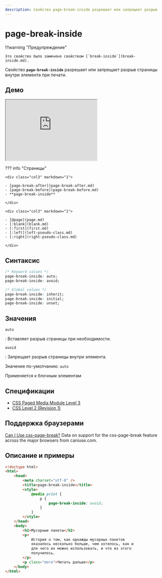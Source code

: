 ```yaml
---
description: Свойство page-break-inside разрешает или запрещает разрыв страницы внутри элемента при печати
---
```


# page-break-inside

!!!warning "Предупреждение"

    Это свойство было заменено свойством [`break-inside`](break-inside.md).

Свойство **`page-break-inside`** разрешает или запрещает разрыв страницы внутри элемента при печати.

## Демо

<iframe class="interactive is-default-height" height="200" src="https://interactive-examples.mdn.mozilla.net/pages/css/page-break-inside.html" title="MDN Web Docs Interactive Example" loading="lazy" data-readystate="complete"></iframe>

??? info "Страницы"

    <div class="col3" markdown="1">

    - [page-break-after](page-break-after.md)
    - [page-break-before](page-break-before.md)
    - **page-break-inside**

    </div>

    <div class="col3" markdown="1">

    - [@page](page.md)
    - [:blank](blank.md)
    - [:first](first.md)
    - [:left](left-pseudo-class.md)
    - [:right](right-pseudo-class.md)

    </div>

## Синтаксис

```css
/* Keyword values */
page-break-inside: auto;
page-break-inside: avoid;

/* Global values */
page-break-inside: inherit;
page-break-inside: initial;
page-break-inside: unset;
```

## Значения

`auto`

: Вставляет разрыв страницы при необходимости.

`avoid`

: Запрещает разрыв страницы внутри элемента.

Значение по-умолчанию: `auto`

Применяется к блочным элементам

## Спецификации

-   [CSS Paged Media Module Level 3](http://dev.w3.org/csswg/css3-page/#page-break-inside)
-   [CSS Level 2 (Revision 1)](http://www.w3.org/TR/CSS2/page.html#propdef-page-break-inside)

## Поддержка браузерами

<p class="ciu_embed" data-feature="css-page-break" data-periods="future_1,current,past_1,past_2">
  <a href="http://caniuse.com/#feat=css-page-break">Can I Use css-page-break?</a> Data on support for the css-page-break feature across the major browsers from caniuse.com.
</p>

## Описание и примеры

```html
<!doctype html>
<html>
    <head>
        <meta charset="utf-8" />
        <title>page-break-inside</title>
        <style>
            @media print {
                p {
                    page-break-inside: avoid;
                }
            }
        </style>
    </head>
    <body>
        <h2>Мусорные пакеты</h2>
        <p>
            История о том, как однажды мусорных пакетов
            оказалось несколько больше, чем хотелось, как и
            для чего их можно использовать, и что из этого
            получилось.
        </p>
        <p class="more">Читать дальше</p>
    </body>
</html>
```
